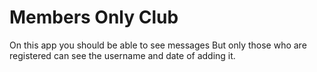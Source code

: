 # Members Only Club

On this app you should be able to see messages But only those who are registered can see the username and date of adding it.

